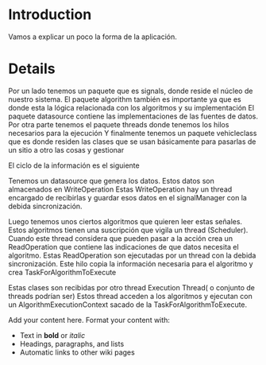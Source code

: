 # Introduction #

Vamos a explicar un poco la forma de la aplicación.

# Details #
Por un lado tenemos un paquete que es signals, donde reside el núcleo de nuestro sistema.
El paquete algorithm también es importante ya que es donde esta la lógica relacionada con los algoritmos y su implementación
El paquete datasource contiene las implementaciones de las fuentes de datos.
Por otra parte tenemos el paquete threads donde tenemos los hilos necesarios para la ejecución
Y finalmente tenemos un paquete vehicleclass que es donde residen las clases que se usan básicamente para pasarlas de un sitio a otro las cosas y gestionar


El ciclo de la información es el siguiente

Tenemos un datasource que genera los datos.
Estos datos son almacenados en WriteOperation
Estas WriteOperation hay un thread encargado de recibirlas y guardar esos datos en el signalManager con la debida sincronización.

Luego tenemos unos ciertos algoritmos que quieren leer estas señales. Estos algoritmos tienen una suscripción que vigila un thread (Scheduler). Cuando este thread considera que pueden pasar a la acción crea un ReadOperation que contiene las indicaciones de que datos necesita el algoritmo.
Estas ReadOperation son ejecutadas por un thread con la debida sincronización. Este hilo copia la información necesaria para el algoritmo y crea TaskForAlgorithmToExecute

Estas clases son recibidas por otro thread Execution Thread( o conjunto de threads podrían ser)
Estos thread acceden a los algoritmos y ejecutan con un AlgorithmExecutionContext sacado de la TaskForAlgorithmToExecute.




Add your content here.  Format your content with:
  * Text in **bold** or _italic_
  * Headings, paragraphs, and lists
  * Automatic links to other wiki pages